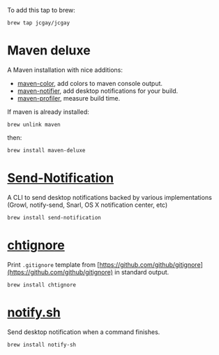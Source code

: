 To add this tap to brew:

    brew tap jcgay/jcgay

# Maven deluxe

A Maven installation with nice additions:

 - [maven-color](https://github.com/jcgay/maven-color), add colors to maven console output.
 - [maven-notifier](https://github.com/jcgay/maven-notifier), add desktop notifications for your build.
 - [maven-profiler](https://github.com/jcgay/maven-profiler), measure build time.
 
If maven is already installed:

    brew unlink maven 
 
then:

    brew install maven-deluxe
    
# [Send-Notification](https://github.com/jcgay/send-notification)

A CLI to send desktop notifications backed by various implementations (Growl, notify-send, Snarl, OS X notification center, etc)

    brew install send-notification

# [chtignore](https://github.com/jcgay/chtignore)

Print `.gitignore` template from [https://github.com/github/gitignore](https://github.com/github/gitignore) in standard output.

    brew install chtignore

# [notify.sh](https://github.com/jcgay/notify.sh)

Send desktop notification when a command finishes.

    brew install notify-sh
